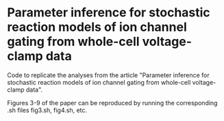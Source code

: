 # Parameter inference for stochastic reaction models of ion channel gating from whole-cell voltage-clamp data
Code to replicate the analyses from the article "Parameter inference for stochastic reaction models of ion channel gating from whole-cell voltage-clamp data".

Figures 3-9 of the paper can be reproduced by running the corresponding .sh files fig3.sh, fig4.sh, etc.
